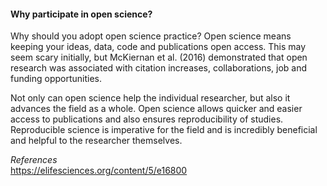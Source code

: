 #### Why participate in open science?   

Why should you adopt open science practice? Open science means keeping your ideas, data, code and publications open access. This may seem scary initially, but McKiernan et al. (2016) demonstrated that open research was associated with citation increases, collaborations, job and funding opportunities. 

Not only can open science help the individual researcher, but also it advances the field as a whole. Open science allows quicker and easier access to publications and also ensures reproducibility of studies. Reproducible science is imperative for the field and is  incredibly beneficial and helpful to the researcher themselves.  



*References*  
https://elifesciences.org/content/5/e16800


